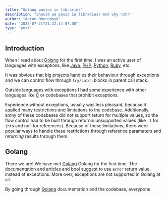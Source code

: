 ```yaml
---
title: "Golang panics in libraries"
description: "Should we panic in libraries? And why not?"
author: "Anton Ohorodnyk"
date: "2023-07-21T21:32:14-07:00"
type: "post"
---
```


## Introduction

When I read about [Golang][golang] for the first time, I was an active user of languages with exceptions, like [Java](https://openjdk.org/), [PHP](https://php.net/), [Python](https://www.python.org/), [Ruby](https://www.ruby-lang.org/en/), etc.

It was obvious that big projects handles their behaviour through exceptions and we can control flow through `try/catch` blocks in parent call stack.

Outside languages with exceptions I had some experience with other languages like [C](https://en.wikipedia.org/wiki/C_(programming_language)) or codebases that prohibit exceptions.

Experience without exceptions, usually was less pleasant, because it applied many restrictions and limitations to the codebase.
Additionally, amny of these codebases did not support return for multiple values, so the flow control had to be built through returnin unsupported values (like `-1` for `int`s and null for references).
Because of these limitations, there were popular ways to handle these restrictions through reference parameters and *returning* results through them.

## Golang

There we are! We have met [Golang][golang] Golang for the first time.
The documentation and articles and bool suggest to use `error` return value, instead of exceptions. More over, exceptions are not supported in Golang at all.

By going through [Golang][golang] documentation and the codebase, everypone

[golang]: https://golang.org/
